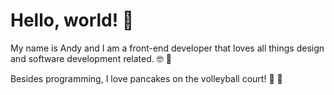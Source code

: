 # Hello, world! 👋

My name is Andy and I am a front-end developer that loves all things design and software development related. 🤓 🦄

Besides programming, I love pancakes on the volleyball court! 🥞 🏐
